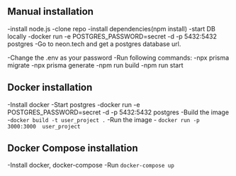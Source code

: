 ## Manual installation
-install node.js
-clone repo
-install dependencies(npm install)
-start DB locally
    -docker run -e POSTGRES_PASSWORD=secret -d -p 5432:5432 postgres
    -Go to neon.tech and get a postgres database url.

-Change the .env as your password
-Run following commands:
    -npx prisma migrate
    -npx prisma generate
    -npm run build
    -npm run start


## Docker installation

-Install docker
-Start postgres
    -docker run -e POSTGRES_PASSWORD=secret -d -p 5432:5432 postgres
-Build the image -`docker build -t user_project .`
-Run the image - `docker run -p 3000:3000  user_project`


## Docker Compose installation

-Install docker, docker-compose
-Run `docker-compose up`